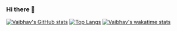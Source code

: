 ### Hi there 👋


[![Vaibhav's GitHub stats](https://github-readme-stats.vercel.app/api?username=Vs153698)](https://github.com/vs153698)
[![Top Langs](https://github-readme-stats.vercel.app/api/top-langs/?username=Vs153698)](https://github.com/Vs153698)
[![Vaibhav's wakatime stats](https://github-readme-stats.vercel.app/api/wakatime?username=Vs153698)](https://github.com/Vs153698)

